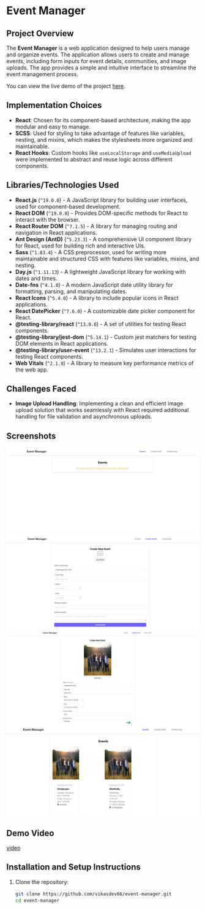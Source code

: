 # Event Manager

## Project Overview

The **Event Manager** is a web application designed to help users manage and organize events. The application allows users to create and manage events, including form inputs for event details, communities, and image uploads. The app provides a simple and intuitive interface to streamline the event management process.

You can view the live demo of the project [here](https://event-manager-ruddy.vercel.app/).

## Implementation Choices

- **React**: Chosen for its component-based architecture, making the app modular and easy to manage.
- **SCSS**: Used for styling to take advantage of features like variables, nesting, and mixins, which makes the stylesheets more organized and maintainable.
- **React Hooks**: Custom hooks like `useLocalStorage` and `useMediaUpload` were implemented to abstract and reuse logic across different components.

## Libraries/Technologies Used

- **React.js** (`^19.0.0`) - A JavaScript library for building user interfaces, used for component-based development.
- **React DOM** (`^19.0.0`) - Provides DOM-specific methods for React to interact with the browser.
- **React Router DOM** (`^7.1.5`) - A library for managing routing and navigation in React applications.
- **Ant Design (AntD)** (`^5.23.3`) - A comprehensive UI component library for React, used for building rich and interactive UIs.
- **Sass** (`^1.83.4`) - A CSS preprocessor, used for writing more maintainable and structured CSS with features like variables, mixins, and nesting.
- **Day.js** (`^1.11.13`) - A lightweight JavaScript library for working with dates and times.
- **Date-fns** (`^4.1.0`) - A modern JavaScript date utility library for formatting, parsing, and manipulating dates.
- **React Icons** (`^5.4.0`) - A library to include popular icons in React applications.
- **React DatePicker** (`^7.6.0`) - A customizable date picker component for React.
- **@testing-library/react** (`^13.0.0`) - A set of utilities for testing React components.
- **@testing-library/jest-dom** (`^5.14.1`) - Custom jest matchers for testing DOM elements in React applications.
- **@testing-library/user-event** (`^13.2.1`) - Simulates user interactions for testing React components.
- **Web Vitals** (`^2.1.0`) - A library to measure key performance metrics of the web app.

## Challenges Faced

- **Image Upload Handling**: Implementing a clean and efficient image upload solution that works seamlessly with React required additional handling for file validation and asynchronous uploads.

## Screenshots
![](./src/screenshots/1.png)
![](./src/screenshots/2.png)
![](./src/screenshots/3.png)
![](./src/screenshots/4.png)

## Demo Video 

[video](https://drive.google.com/file/d/1vX5bVgxWHXbeEoVYHpBh2onn8BEGREqh/view?usp=sharing)

## Installation and Setup Instructions

1. Clone the repository:

   ```bash
   git clone https://github.com/vikasdev66/event-manager.git
   cd event-manager
   ```
